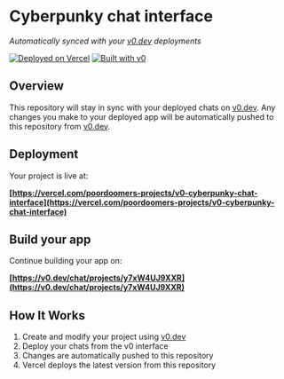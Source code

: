 # Cyberpunky chat interface

*Automatically synced with your [v0.dev](https://v0.dev) deployments*

[![Deployed on Vercel](https://img.shields.io/badge/Deployed%20on-Vercel-black?style=for-the-badge&logo=vercel)](https://vercel.com/poordoomers-projects/v0-cyberpunky-chat-interface)
[![Built with v0](https://img.shields.io/badge/Built%20with-v0.dev-black?style=for-the-badge)](https://v0.dev/chat/projects/y7xW4UJ9XXR)

## Overview

This repository will stay in sync with your deployed chats on [v0.dev](https://v0.dev).
Any changes you make to your deployed app will be automatically pushed to this repository from [v0.dev](https://v0.dev).

## Deployment

Your project is live at:

**[https://vercel.com/poordoomers-projects/v0-cyberpunky-chat-interface](https://vercel.com/poordoomers-projects/v0-cyberpunky-chat-interface)**

## Build your app

Continue building your app on:

**[https://v0.dev/chat/projects/y7xW4UJ9XXR](https://v0.dev/chat/projects/y7xW4UJ9XXR)**

## How It Works

1. Create and modify your project using [v0.dev](https://v0.dev)
2. Deploy your chats from the v0 interface
3. Changes are automatically pushed to this repository
4. Vercel deploys the latest version from this repository